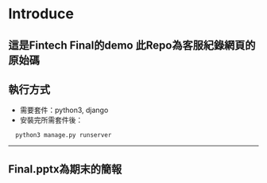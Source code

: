 # Introduce 

這是Fintech Final的demo
此Repo為客服紀錄網頁的原始碼
---
## 執行方式
- 需要套件：python3, django
- 安裝完所需套件後：
``` 
  python3 manage.py runserver
```
---
## Final.pptx為期末的簡報
